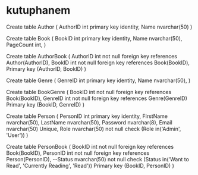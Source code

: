 # kutuphanem

Create table Author
(
	AuthorID int primary key identity,
	Name nvarchar(50)
)

Create table Book
(
	BookID int primary key identity,
	Name nvarchar(50),
	PageCount int,
)

Create table AuthorBook
(
	AuthorID int not null foreign key references Author(AuthorID),
	BookID int not null foreign key references Book(BookID),
	Primary key (AuthorID, BookID)
)

Create table Genre
(
	GenreID int primary key identity,
	Name nvarchar(50),
)

Create table BookGenre
(
	BookID int not null foreign key references Book(BookID),
	GenreID int not null foreign key references Genre(GenreID)
	Primary key (BookID, GenreID)
) 

Create table Person
(
	PersonID int primary key identity,
	FirstName nvarchar(50),
	LastName nvarchar(50),
	Password nvarchar(8),
	Email nvarchar(50) Unique,
	Role nvarchar(50) not null check (Role in('Admin', 'User'))
)

Create table PersonBook
(
	BookID int not null foreign key references Book(BookID),
	PersonID int not null foreign key references Person(PersonID),
	--Status nvarchar(50) not null check (Status in('Want to Read', 'Currently Reading', 'Read'))
	Primary key (BookID, PersonID)
)
